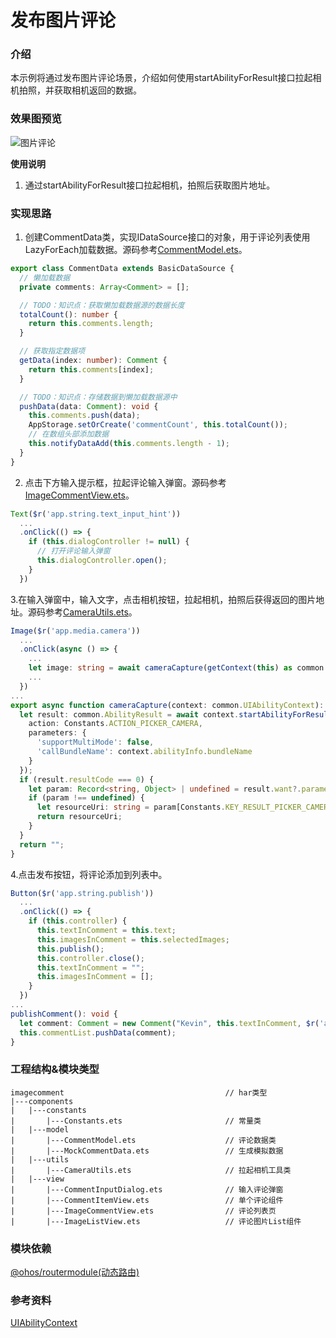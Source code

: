 # 发布图片评论

### 介绍

本示例将通过发布图片评论场景，介绍如何使用startAbilityForResult接口拉起相机拍照，并获取相机返回的数据。

### 效果图预览

![图片评论](../../product/entry/src/main/resources/base/media/image_comment.gif)

**使用说明**

1. 通过startAbilityForResult接口拉起相机，拍照后获取图片地址。

### 实现思路

1. 创建CommentData类，实现IDataSource接口的对象，用于评论列表使用LazyForEach加载数据。源码参考[CommentModel.ets](./src/main/ets/components/model/CommentModel.ets)。
```ts
export class CommentData extends BasicDataSource {
  // 懒加载数据
  private comments: Array<Comment> = [];

  // TODO：知识点：获取懒加载数据源的数据长度
  totalCount(): number {
    return this.comments.length;
  }

  // 获取指定数据项
  getData(index: number): Comment {
    return this.comments[index];
  }

  // TODO：知识点：存储数据到懒加载数据源中
  pushData(data: Comment): void {
    this.comments.push(data);
    AppStorage.setOrCreate('commentCount', this.totalCount());
    // 在数组头部添加数据
    this.notifyDataAdd(this.comments.length - 1);
  }
}
```

2. 点击下方输入提示框，拉起评论输入弹窗。源码参考[ImageCommentView.ets](./src/main/ets/components/view/ImageCommentView.ets)。

```typescript
Text($r('app.string.text_input_hint'))
  ...
  .onClick(() => {
    if (this.dialogController != null) {
      // 打开评论输入弹窗
      this.dialogController.open();
    }
  })
```

3.在输入弹窗中，输入文字，点击相机按钮，拉起相机，拍照后获得返回的图片地址。源码参考[CameraUtils.ets](./src/main/ets/components/utils/CameraUtils.ets)。

```typescript
Image($r('app.media.camera'))
  ...
  .onClick(async () => {
    ...
    let image: string = await cameraCapture(getContext(this) as common.UIAbilityContext);
    ...
  })
...
export async function cameraCapture(context: common.UIAbilityContext): Promise<string> {
  let result: common.AbilityResult = await context.startAbilityForResult({
    action: Constants.ACTION_PICKER_CAMERA,
    parameters: {
      'supportMultiMode': false,
      'callBundleName': context.abilityInfo.bundleName
    }
  });
  if (result.resultCode === 0) {
    let param: Record<string, Object> | undefined = result.want?.parameters;
    if (param !== undefined) {
      let resourceUri: string = param[Constants.KEY_RESULT_PICKER_CAMERA] as string;
      return resourceUri;
    }
  }
  return "";
}
```

4.点击发布按钮，将评论添加到列表中。

```typescript
Button($r('app.string.publish'))
  ...
  .onClick(() => {
    if (this.controller) {
      this.textInComment = this.text;
      this.imagesInComment = this.selectedImages;
      this.publish();
      this.controller.close();
      this.textInComment = "";
      this.imagesInComment = [];
    }
  })
...
publishComment(): void {
  let comment: Comment = new Comment("Kevin", this.textInComment, $r('app.media.icon'), this.imageInComment, this.getCurrentDate());
  this.commentList.pushData(comment);
}
```

### 工程结构&模块类型

   ```
   imagecomment                                    // har类型
   |---components
   |   |---constants
   |       |---Constants.ets                       // 常量类
   |   |---model
   |       |---CommentModel.ets                    // 评论数据类
   |       |---MockCommentData.ets                 // 生成模拟数据
   |   |---utils
   |       |---CameraUtils.ets                     // 拉起相机工具类
   |   |---view
   |       |---CommentInputDialog.ets              // 输入评论弹窗
   |       |---CommentItemView.ets                 // 单个评论组件
   |       |---ImageCommentView.ets                // 评论列表页
   |       |---ImageListView.ets                   // 评论图片List组件
   ```

### 模块依赖

[@ohos/routermodule(动态路由)](../../feature/routermodule)

### 参考资料

[UIAbilityContext](https://developer.huawei.com/consumer/cn/doc/harmonyos-references/js-apis-inner-application-uiabilitycontext-0000001774120926#ZH-CN_TOPIC_0000001774120926__uiabilitycontextstartabilityforresult)